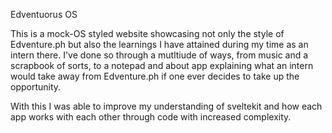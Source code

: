 Edventuorus OS

This is a mock-OS styled website showcasing not only the style of Edventure.ph but also the learnings I have attained during my time as an intern there. I've done so through a mutltiude of ways, from music and a scrapbook of sorts, to a notepad and about app explaining what an intern would take away from Edventure.ph if one ever decides to take up the opportunity.

With this I was able to improve my understanding of sveltekit and how each app works with each other through code with increased complexity.
